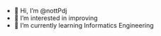 - 👋 Hi, I’m @nottPdj
- 👀 I’m interested in improving
- 🌱 I’m currently learning Informatics Engineering 


<!---
nottPdj/nottPdj is a ✨ special ✨ repository because its `README.md` (this file) appears on your GitHub profile.
You can click the Preview link to take a look at your changes.
--->
